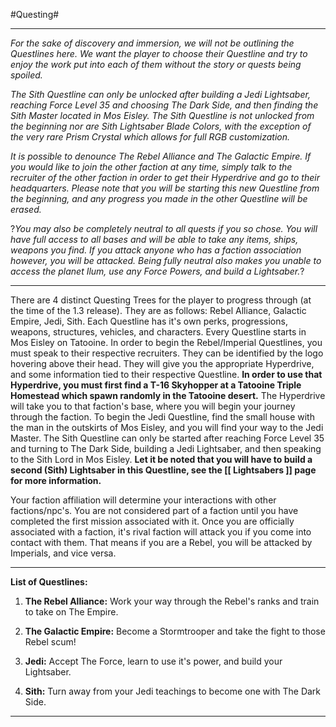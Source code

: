 #Questing#

****

*For the sake of discovery and immersion, we will not be outlining the Questlines here.  We want the player to choose their Questline and try to enjoy the work put into each of them without the story or quests being spoiled.*

*The Sith Questline can only be unlocked after building a Jedi Lightsaber, reaching Force Level 35 and choosing The Dark Side, and then finding the Sith Master located in Mos Eisley.  The Sith Questline is not unlocked from the beginning nor are Sith Lightsaber Blade Colors, with the exception of the very rare Prism Crystal which allows for full RGB customization.*

*It is possible to denounce The Rebel Alliance and The Galactic Empire.  If you would like to join the other faction at any time, simply talk to the recruiter of the other faction in order to get their Hyperdrive and go to their headquarters.  Please note that you will be starting this new Questline from the beginning, and any progress you made in the other Questline will be erased.*

?*You may also be completely neutral to all quests if you so chose.  You will have full access to all bases and will be able to take any items, ships, weapons you find.  If you attack anyone who has a faction association however, you will be attacked.  Being fully neutral also makes you unable to access the planet Ilum, use any Force Powers, and build a Lightsaber.*?

****

There are 4 distinct Questing Trees for the player to progress through (at the time of the 1.3 release).  They are as follows: Rebel Alliance, Galactic Empire, Jedi, Sith.  Each Questline has it's own perks, progressions, weapons, structures, vehicles, and characters.  Every Questline starts in Mos Eisley on Tatooine.  In order to begin the Rebel/Imperial Questlines, you must speak to their respective recruiters.  They can be identified by the logo hovering above their head.  They will give you the appropriate Hyperdrive, and some information tied to their respective Questline.   **In order to use that Hyperdrive, you must first find a T-16 Skyhopper at a Tatooine Triple Homestead which spawn randomly in the Tatooine desert.**  The Hyperdrive will take you to that faction's base, where you will begin your journey through the faction.  To begin the Jedi Questline, find the small house with the man in the outskirts of Mos Eisley, and you will find your way to the Jedi Master.  The Sith Questline can only be started after reaching Force Level 35 and turning to The Dark Side, building a Jedi Lightsaber, and then speaking to the Sith Lord in Mos Eisley.  **Let it be noted that you will have to build a second (Sith) Lightsaber in this Questline, see the [[ Lightsabers ]] page for more information.**

Your faction affiliation will determine your interactions with other factions/npc's.  You are not considered part of a faction until you have completed the first mission associated with it.  Once you are officially associated with a faction, it's rival faction will attack you if you come into contact with them.  That means if you are a Rebel, you will be attacked by Imperials, and vice versa.

****

**List of Questlines:**

1. **The Rebel Alliance:**  Work your way through the Rebel's ranks and train to take on The Empire.

2. **The Galactic Empire:**  Become a Stormtrooper and take the fight to those Rebel scum!

3. **Jedi:** Accept The Force, learn to use it's power, and build your Lightsaber.

4. **Sith:** Turn away from your Jedi teachings to become one with The Dark Side.

****